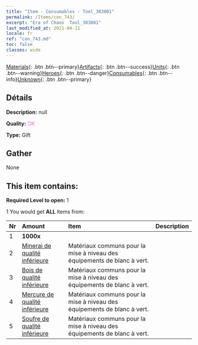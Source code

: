 ```yaml
---
title: "Item - Consumables - Tool_303001"
permalink: /Items/con_743/
excerpt: "Era of Chaos  Tool_303001"
last_modified_at: 2021-04-11
locale: fr
ref: "con_743.md"
toc: false
classes: wide
---
```

 [Materials](/fr/Items/){: .btn .btn--primary}[Artifacts](/fr/Items/Artifacts/){: .btn .btn--success}[Units](/fr/Items/Units/){: .btn .btn--warning}[Heroes](/fr/Items/Heroes/){: .btn .btn--danger}[Consumables](/fr/Items/Consumables/){: .btn .btn--info}[Unknown](/fr/Items/Unknown/){: .btn .btn--primary}

## Détails
 **Description:** null

 **Quality:** <span style="color: #DA70D6">OK</span>

 **Type:** Gift

## Gather

  None

## This item contains:

 **Required Level to open:** 1

 1 You would get **ALL** items  from:

  | Nr | Amount |     Item    | Description |
  |:---|:-------|:------------|:-----------:|
  | 1 |  **1000x** | <i class="fas fa-coins"/> |  | 
  | 2 | [Minerai de qualité inférieure](/fr/Items/mat_1/) | Matériaux communs pour la mise à niveau des équipements de blanc à vert. | 
  | 3 | [Bois de qualité inférieure](/fr/Items/mat_1/) | Matériaux communs pour la mise à niveau des équipements de blanc à vert. | 
  | 4 | [Mercure de qualité inférieure](/fr/Items/mat_2/) | Matériaux communs pour la mise à niveau des équipements de blanc à vert. | 
  | 5 | [Soufre de qualité inférieure](/fr/Items/mat_3/) | Matériaux communs pour la mise à niveau des équipements de blanc à vert. | 
